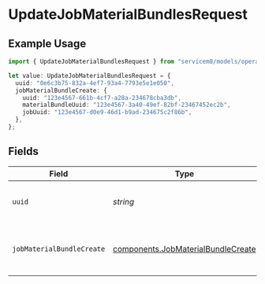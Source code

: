 # UpdateJobMaterialBundlesRequest

## Example Usage

```typescript
import { UpdateJobMaterialBundlesRequest } from "servicem8/models/operations";

let value: UpdateJobMaterialBundlesRequest = {
  uuid: "0e6c3b75-832a-4ef7-93a4-7793e5e1e050",
  jobMaterialBundleCreate: {
    uuid: "123e4567-661b-4cf7-a28a-234678cba3db",
    materialBundleUuid: "123e4567-3a40-49ef-82bf-23467452ec2b",
    jobUuid: "123e4567-d0e9-46d1-b9ad-234675c2f86b",
  },
};
```

## Fields

| Field                                                                                    | Type                                                                                     | Required                                                                                 | Description                                                                              |
| ---------------------------------------------------------------------------------------- | ---------------------------------------------------------------------------------------- | ---------------------------------------------------------------------------------------- | ---------------------------------------------------------------------------------------- |
| `uuid`                                                                                   | *string*                                                                                 | :heavy_check_mark:                                                                       | UUID of the Job Material Bundle                                                          |
| `jobMaterialBundleCreate`                                                                | [components.JobMaterialBundleCreate](../../models/components/jobmaterialbundlecreate.md) | :heavy_check_mark:                                                                       | Job Material Bundle fields to update                                                     |